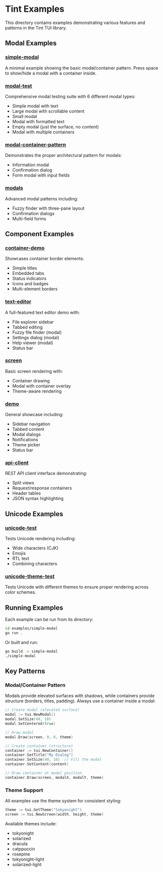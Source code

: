 # Tint Examples

This directory contains examples demonstrating various features and patterns in the Tint TUI library.

## Modal Examples

### [simple-modal](./simple-modal/)
A minimal example showing the basic modal/container pattern. Press space to show/hide a modal with a container inside.

### [modal-test](./modal-test/)
Comprehensive modal testing suite with 6 different modal types:
- Simple modal with text
- Large modal with scrollable content
- Small modal
- Modal with formatted text
- Empty modal (just the surface, no content)
- Modal with multiple containers

### [modal-container-pattern](./modal-container-pattern/)
Demonstrates the proper architectural pattern for modals:
- Information modal
- Confirmation dialog
- Form modal with input fields

### [modals](./modals/)
Advanced modal patterns including:
- Fuzzy finder with three-pane layout
- Confirmation dialogs
- Multi-field forms

## Component Examples

### [container-demo](./container-demo/)
Showcases container border elements:
- Simple titles
- Embedded tabs
- Status indicators
- Icons and badges
- Multi-element borders

### [text-editor](./text-editor/)
A full-featured text editor demo with:
- File explorer sidebar
- Tabbed editing
- Fuzzy file finder (modal)
- Settings dialog (modal)
- Help viewer (modal)
- Status bar

### [screen](./screen/)
Basic screen rendering with:
- Container drawing
- Modal with container overlay
- Theme-aware rendering

### [demo](./demo/)
General showcase including:
- Sidebar navigation
- Tabbed content
- Modal dialogs
- Notifications
- Theme picker
- Status bar

### [api-client](./api-client/)
REST API client interface demonstrating:
- Split views
- Request/response containers
- Header tables
- JSON syntax highlighting

## Unicode Examples

### [unicode-test](./unicode-test/)
Tests Unicode rendering including:
- Wide characters (CJK)
- Emojis
- RTL text
- Combining characters

### [unicode-theme-test](./unicode-theme-test/)
Tests Unicode with different themes to ensure proper rendering across color schemes.

## Running Examples

Each example can be run from its directory:

```bash
cd examples/simple-modal
go run .
```

Or built and run:

```bash
go build -o simple-modal
./simple-modal
```

## Key Patterns

### Modal/Container Pattern
Modals provide elevated surfaces with shadows, while containers provide structure (borders, titles, padding). Always use a container inside a modal:

```go
// Create modal (elevated surface)
modal := tui.NewModal()
modal.SetSize(40, 10)
modal.SetCentered(true)

// Draw modal
modal.Draw(screen, 0, 0, theme)

// Create container (structure)
container := tui.NewContainer()
container.SetTitle("My Dialog")
container.SetSize(40, 10)  // Fill the modal
container.SetContent(content)

// Draw container at modal position
container.Draw(screen, modalX, modalY, theme)
```

### Theme Support
All examples use the theme system for consistent styling:

```go
theme := tui.GetTheme("tokyonight")
screen := tui.NewScreen(width, height, theme)
```

Available themes include:
- tokyonight
- solarized
- dracula
- catppuccin
- rosepine
- tokyonight-light
- solarized-light